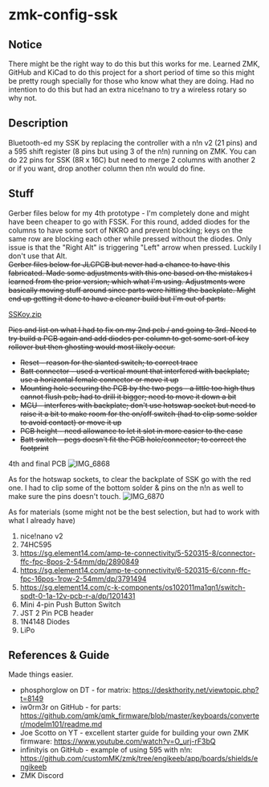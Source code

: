 # zmk-config-ssk

## Notice
There might be the right way to do this but this works for me. Learned ZMK, GitHub and KiCad to do this project for a short period of time so this might be pretty rough specially for those who know what they are doing. Had no intention to do this but had an extra nice!nano to try a wireless rotary so why not.

## Description
Bluetooth-ed my SSK by replacing the controller with a n!n v2 (21 pins) and a 595 shift register (8 pins but using 3 of the n!n) running on ZMK. You can do 22 pins for SSK (8R x 16C) but need to merge 2 columns with another 2 or if you want, drop another column then n!n would do fine.

## Stuff
Gerber files below for my 4th prototype - I'm completely done and might have been cheaper to go with FSSK. For this round, added diodes for the columns to have some sort of NKRO and prevent blocking; keys on the same row are blocking each other while pressed without the diodes. Only issue is that the "Right Alt" is triggering "Left" arrow when pressed. Luckily I don't use that Alt.     
~~Gerber files below for JLCPCB but never had a chance to have this fabricated. Made some adjustments with this one based on the mistakes I learned from the prior version; which what I'm using. Adjustments were basically moving stuff around since parts were hitting the backplate. Might end up getting it done to have a cleaner build but I'm out of parts.~~

[SSKoy.zip](https://github.com/nyemash/zmk-config-ssk/files/11471226/SSKoy.zip)

~~Pics and list on what I had to fix on my 2nd pcb / and going to 3rd. Need to try build a PCB again and add diodes per column to get some sort of key rollover but then ghosting would most likely occur.~~

* ~~Reset - reason for the slanted switch; to correct trace~~
* ~~Batt connector - used a vertical mount that interfered with backplate; use a horizontal female connector or move it up~~
* ~~Mounting hole securing the PCB by the two pegs - a little too high thus cannot flush pcb; had to drill it bigger; need to move it down a bit~~
* ~~MCU - interferes with backplate; don't use hotswap socket but need to raise it a bit to make room for the on/off switch (had to clip some solder to avoid contact) or move it up~~
* ~~PCB height - need allowance to let it slot in more easier to the case~~
* ~~Batt switch - pegs doesn't fit the PCB hole/connector; to correct the footprint~~

4th and final PCB
![IMG_6868](https://github.com/nyemash/zmk-config-ssk/assets/83567311/1a8457f1-0c78-45b1-ae8f-6649d1eec036)

As for the hotswap sockets, to clear the backplate of SSK go with the red one. I had to clip some of the bottom solder & pins on the n!n as well to make sure the pins doesn't touch. 
![IMG_6870](https://github.com/nyemash/zmk-config-ssk/assets/83567311/9c558f41-c355-4461-bb5c-57f3539b3115)

As for materials (some might not be the best selection, but had to work with what I already have)
1. nice!nano v2
2. 74HC595
3. https://sg.element14.com/amp-te-connectivity/5-520315-8/connector-ffc-fpc-8pos-2-54mm/dp/2890849
4. https://sg.element14.com/amp-te-connectivity/6-520315-6/conn-ffc-fpc-16pos-1row-2-54mm/dp/3791494
5. https://sg.element14.com/c-k-components/os102011ma1qn1/switch-spdt-0-1a-12v-pcb-r-a/dp/1201431
6. Mini 4-pin Push Button Switch
7. JST 2 Pin PCB header
8. 1N4148 Diodes
9. LiPo

## References & Guide
Made things easier.

* phosphorglow on DT - for matrix: https://deskthority.net/viewtopic.php?t=8149
* iw0rm3r on GitHub - for parts:  https://github.com/qmk/qmk_firmware/blob/master/keyboards/converter/modelm101/readme.md
* Joe Scotto on YT - excellent starter guide for building your own ZMK firmware: https://www.youtube.com/watch?v=O_urj-rF3bQ
* infinityis on GitHub - example of using 595 with n!n: https://github.com/customMK/zmk/tree/engikeeb/app/boards/shields/engikeeb
* ZMK Discord

